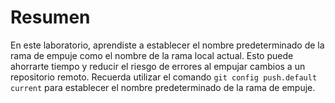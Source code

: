 # Resumen

En este laboratorio, aprendiste a establecer el nombre predeterminado de la rama de empuje como el nombre de la rama local actual. Esto puede ahorrarte tiempo y reducir el riesgo de errores al empujar cambios a un repositorio remoto. Recuerda utilizar el comando `git config push.default current` para establecer el nombre predeterminado de la rama de empuje.
